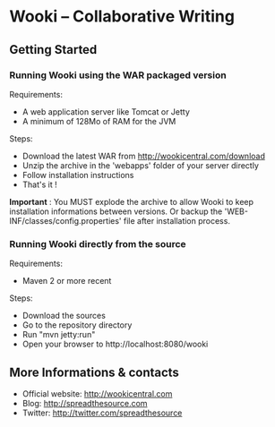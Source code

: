 # Wooki – Collaborative Writing

## Getting Started

### Running Wooki using the WAR packaged version

Requirements:

* A web application server like Tomcat or Jetty
* A minimum of 128Mo of RAM for the JVM

Steps:

* Download the latest WAR from http://wookicentral.com/download
* Unzip the archive in the 'webapps' folder of your server directly
* Follow installation instructions
* That's it !

**Important** : You MUST explode the archive to allow Wooki to keep installation informations between versions.
Or backup the 'WEB-INF/classes/config.properties' file after installation process.

### Running Wooki directly from the source

Requirements:

* Maven 2 or more recent

Steps:

* Download the sources
* Go to the repository directory
* Run "mvn jetty:run"
* Open your browser to http://localhost:8080/wooki

## More Informations & contacts

* Official website: http://wookicentral.com
* Blog: http://spreadthesource.com
* Twitter: http://twitter.com/spreadthesource
